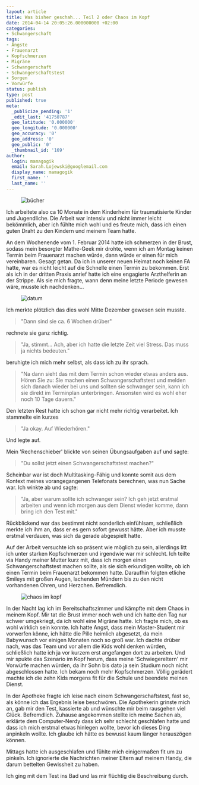 ```yaml
---
layout: article
title: Was bisher geschah... Teil 2 oder Chaos im Kopf
date: 2014-04-14 20:05:26.000000000 +02:00
categories:
- Schwangerschaft
tags:
- Ängste
- Frauenarzt
- Kopfschmerzen
- Migräne
- Schwangerschaft
- Schwangerschaftstest
- Sorgen
- Vorwürfe
status: publish
type: post
published: true
meta:
  _publicize_pending: '1'
  _edit_last: '41750787'
  geo_latitude: '0.000000'
  geo_longitude: '0.000000'
  geo_accuracy: '0'
  geo_address: '0'
  geo_public: '0'
  _thumbnail_id: '169'
author:
  login: mamagogik
  email: Sarah.Lojewski@googlemail.com
  display_name: mamagogik
  first_name: ''
  last_name: ''
---
```

<figure>
  <img src="http://0.0.0.0:4000/images/bc3bccher.jpg" alt="bücher" />
</figure>
Ich arbeitete also ca 10 Monate in dem Kinderheim für traumatisierte Kinder und Jugendliche.
Die Arbeit war intensiv und nicht immer leicht bekömmlich, aber ich fühlte mich wohl und es freute mich, dass ich einen guten Draht zu den Kindern und meinem Team hatte.

An dem Wochenende vom 1. Februar 2014 hatte ich schmerzen in der Brust, sodass mein besorgter Mathe-Geek mir drohte, wenn ich am Montag keinen Termin beim Frauenarzt machen würde, dann würde er einen für mich vereinbaren.
Gesagt getan.
Da ich in unserer neuen Heimat noch keinen FA hatte, war es nicht leicht auf die Schnelle einen Termin zu bekommen.
Erst als ich in der dritten Praxis anrief hatte ich eine engagierte Arzthelferin an der Strippe.
Als sie mich fragte, wann denn meine letzte Periode gewesen wäre, musste ich nachdenken...

<figure>
  <img src="http://0.0.0.0:4000/images/time-273857_1501.jpg" alt="datum" />
</figure>

Ich merkte plötzlich das dies wohl Mitte Dezember gewesen sein musste.

> "Dann sind sie ca. 6 Wochen drüber"

rechnete sie ganz richtig.

> "Ja, stimmt...
> Ach, aber ich hatte die letzte Zeit viel Stress.
> Das muss ja nichts bedeuten."

beruhigte ich mich mehr selbst, als dass ich zu ihr sprach.

> "Na dann sieht das mit dem Termin schon wieder etwas anders aus.
> Hören Sie zu: Sie machen einen Schwangerschaftstest und melden sich danach wieder bei uns und sollten sie schwanger sein, kann ich sie direkt im Terminplan unterbringen.
>Ansonsten wird es wohl eher noch 10 Tage dauern."

Den letzten Rest hatte ich schon gar nicht mehr richtig verarbeitet.
Ich stammelte ein kurzes

> "Ja okay. Auf Wiederhören."

Und legte auf.

Mein 'Rechenschieber' blickte von seinen Übungsaufgaben auf und sagte:

> "Du sollst jetzt einen Schwangerschaftstest machen?"

Scheinbar war ist doch Multitasking-Fähig und konnte somit aus dem Kontext meines vorangegangenen Telefonats berechnen, was nun Sache war.
Ich winkte ab und sagte:

>"Ja, aber warum sollte ich schwanger sein?
> Ich geh jetzt erstmal arbeiten und wenn ich morgen aus dem Dienst wieder komme, dann bring ich den Test mit."

Rückblickend war das bestimmt nicht sonderlich einfühlsam, schließlich merkte ich ihm an, dass er es gern sofort gewusst hätte.
Aber ich musste erstmal verdauen, was sich da gerade abgespielt hatte.

Auf der Arbeit versuchte ich so präsent wie möglich zu sein, allerdings litt ich unter starken Kopfschmerzen und irgendwie war mir schlecht.
Ich teilte via Handy meiner Mutter kurz mit, dass ich morgen einen Schwangerschaftstest machen sollte, als sie sich erkundigen wollte, ob ich einen Termin beim Frauenarzt bekommen hatte.
Daraufhin folgten etliche Smileys mit großen Augen, lachenden Mündern bis zu den nicht vorhandenen Ohren, und Herzchen.
Befremdlich.

<figure>
  <img src="http://0.0.0.0:4000/images/fractal-298461_150.jpg" alt="chaos im kopf" />
</figure>

In der Nacht lag ich im Bereitschaftszimmer und kämpfte mit dem Chaos in meinem Kopf.
Mir tat die Brust immer noch weh und ich hatte den Tag nur schwer umgekriegt, da ich wohl eine Migräne hatte.
Ich fragte mich, ob es wohl wirklich sein konnte.
Ich hatte Angst, dass mein Master-Student mir vorwerfen könne, ich hätte die Pille heimlich abgesetzt, da mein Babywunsch vor einigen Monaten noch so groß war.
Ich dachte drüber nach, was das Team und vor allem die Kids wohl denken würden, schließlich hatte ich ja vor kurzem erst angefangen dort zu arbeiten.
Und mir spukte das Szenario im Kopf herum, dass meine 'Schwiegereltern' mir Vorwürfe machen würden, da ihr Sohn bis dato ja sein Studium noch nicht abgeschlossen hatte.
Ich bekam noch mehr Kopfschmerzen.
Völlig gerädert machte ich die zehn Kids morgens fit für die Schule und beendete meinen Dienst.

In der Apotheke fragte ich leise nach einem Schwangerschaftstest, fast so, als könne ich das Ergebnis leise beschwören.
Die Apothekerin grinste mich an, gab mir den Test, kassierte ab und wünschte mir beim rausgehen viel Glück.
Befremdlich.
Zuhause angekommen stellte ich meine Sachen ab, erklärte dem Computer-Nerdy dass ich sehr schlecht geschlafen hatte und dass ich mich erstmal etwas hinlegen wollte, bevor ich dieses Ding anpinkeln wollte.
Ich glaube ich hätte es bewusst kaum länger herauszögen können.

Mittags hatte ich ausgeschlafen und fühlte mich einigermaßen fit um zu pinkeln.
Ich ignorierte die Nachrichten meiner Eltern auf meinem Handy, die darum bettelten Gewissheit zu haben.

Ich ging mit dem Test ins Bad und las mir flüchtig die Beschreibung durch.
